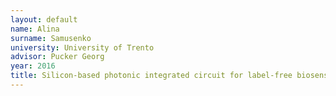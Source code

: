 ```yaml
---
layout: default 
name: Alina
surname: Samusenko
university: University of Trento
advisor: Pucker Georg
year: 2016
title: Silicon-based photonic integrated circuit for label-free biosensing
---
```

